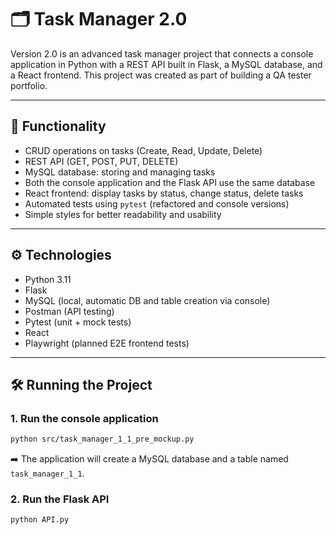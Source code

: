 # 🗂 Task Manager 2.0

Version 2.0 is an advanced task manager project that connects a console application in Python with a REST API built in Flask, a MySQL database, and a React frontend. This project was created as part of building a QA tester portfolio.

---

## 🚀 Functionality

- CRUD operations on tasks (Create, Read, Update, Delete)
- REST API (GET, POST, PUT, DELETE)
- MySQL database: storing and managing tasks
- Both the console application and the Flask API use the same database
- React frontend: display tasks by status, change status, delete tasks
- Automated tests using `pytest` (refactored and console versions)
- Simple styles for better readability and usability

---

## ⚙️ Technologies

- Python 3.11
- Flask
- MySQL (local, automatic DB and table creation via console)
- Postman (API testing)
- Pytest (unit + mock tests)
- React
- Playwright (planned E2E frontend tests)

---

## 🛠️ Running the Project

### 1. Run the console application

```bash
python src/task_manager_1_1_pre_mockup.py
```

➡️ The application will create a MySQL database and a table named `task_manager_1_1`.

### 2. Run the Flask API

```bash
python API.py
```
